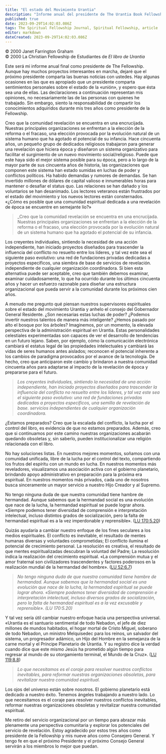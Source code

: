 ```yaml
---
title: "El estado del Movimiento Urantia"
description: "Informe anual del presidente de The Urantia Book Fellowship - julio de 2000"
published: true
date: 2023-09-29T14:02:03.086Z
tags: The Spiritual Fellowship Journal, Spiritual Fellowship, article
editor: markdown
dateCreated: 2023-09-29T14:02:03.086Z
---
```


<p class="v-card v-sheet theme--light grey lighten-3 px-2">© 2000 Janet Farrington Graham<br>© 2000 La Christian Fellowship de Estudiantes de <i>El libro de Urantia</i> </p>



Este será mi informe anual final como presidente de The Fellowship. Aunque hay muchos proyectos interesantes en marcha, dejaré que el próximo presidente comparta las buenas noticias con ustedes. Hay algunas ocasiones en las que es apropiado que un presidente comparta sentimientos personales sobre el estado de la «unión», y espero que ésta sea una de ellas. Las declaraciones a continuación representan mis opiniones, no necesariamente las de las personas con quienes he trabajado. Sin embargo, siento la responsabilidad de compartir los conocimientos adquiridos durante mis tres años como presidente de la Fellowship.

Creo que la comunidad revelación se encuentra en una encrucijada. Nuestras principales organizaciones se enfrentan a la elección de la reforma o el fracaso, una elección provocada por la evolución natural de un sistema humano que ha agotado el potencial de su infancia. Hace cincuenta años, un pequeño grupo de dedicados religiosos trabajaron para generar una revelación que hiciera época y diseñaron un sistema organizativo para facilitar el surgimiento de un nuevo movimiento social/religioso. Puede que este haya sido el mejor sistema posible para su época, pero a lo largo de la mayor parte de sus cincuenta años de historia, las organizaciones que componen este sistema han estado sumidas en luchas de poder y conflictos políticos. Ha habido demandas y rumores de demandas. Se han invertido millones de dólares de capital valioso e innumerables horas para mantener o desafiar el status quo. Las relaciones se han dañado y los voluntarios se han desanimado. Los lectores veteranos están frustrados por el estado del movimiento y los nuevos lectores están consternados. «¿Cómo es posible que una comunidad espiritual dedicada a una revelación de época se encuentre en semejante lío?»

> _Creo que la comunidad revelación se encuentra en una encrucijada. Nuestras principales organizaciones se enfrentan a la elección de la reforma o el fracaso, una elección provocada por la evolución natural de un sistema humano que ha agotado el potencial de su infancia.

Los creyentes individuales, sintiendo la necesidad de una acción independiente, han iniciado proyectos diseñados para trascender la influencia del conflicto no resuelto entre los líderes, y tal vez este sea el siguiente paso evolutivo: una red de fundaciones privadas dedicadas a proyectos específicos, una siembra de base de servicios de revelación. independiente de cualquier organización coordinadora. Si bien esta alternativa puede ser aceptable, creo que también debemos examinar, examinar cuidadosamente, lo que ha ocurrido durante los últimos cincuenta años y hacer un esfuerzo razonable para diseñar una estructura organizacional que pueda servir a la comunidad durante los próximos cien años.

A menudo me pregunto qué piensan nuestros supervisores espirituales sobre el estado del movimiento Urantia y anhelo el consejo del Gobernador General Residente. ¿Son necesarias estas luchas de poder? ¿Podemos invertir nuestros talentos de manera más inteligente? ¿Hemos pasado por alto el bosque por los árboles? Imaginemos, por un momento, la elevada perspectiva de la administración espiritual en Urantia. Estas personalidades celestiales experimentadas son capaces de ver el desarrollo de tendencias en un futuro lejano. Saben, por ejemplo, cómo la comunicación electrónica cambiará el estatus legal de las propiedades intelectuales y cambiará las vidas de seres humanos antes aislados; reconocen el potencial inherente a los cambios de paradigma provocados por el avance de la tecnología. De hecho, creo que anticiparon este cambio y brindaron a nuestra comunidad cincuenta años para adaptarse al impacto de la revelación de época y prepararse para el futuro.

> _Los creyentes individuales, sintiendo la necesidad de una acción independiente, han iniciado proyectos diseñados para trascender la influencia del conflicto no resuelto entre los líderes, y tal vez este sea el siguiente paso evolutivo: una red de fundaciones privadas dedicadas a proyectos específicos, una semilla de revelación de base. servicios independientes de cualquier organización coordinadora._

¿Estamos preparados? Creo que la escalada del conflicto, la lucha por el control del libro, es evidencia de que no estamos preparados. Además, creo que si continuamos por este camino nuestras organizaciones acabarán quedando obsoletas y, sin saberlo, pueden institucionalizar una religión relacionada con el libro.

No hay soluciones listas. En nuestros mejores momentos, soñamos con una comunidad unificada, libre de la lucha por el control del texto, compartiendo los frutos del espíritu con un mundo en lucha. En nuestros momentos más reveladores, visualizamos una asociación activa con el gobierno planetario, brindando apoyo administrativo en preparación para la próxima era espiritual. En nuestros momentos más privados, cada uno de nosotros busca sinceramente un mayor servicio a nuestro Hijo Creador y al Supremo.

No tengo ninguna duda de que nuestra comunidad tiene hambre de hermandad. Aunque sabemos que la hermandad social es una evolución que nace de la lucha, la hermandad espiritual se puede lograr ahora. «Siempre podemos tener diversidad de comprensión e interpretación intelectual, incluso distintos grados de socialización, pero la falta de hermandad espiritual es a la vez imperdonable y reprensible». ([LU 170:5.20](/es/The_Urantia_Book/170#p5_20))

Quizás ayudaría a cambiar nuestro enfoque de los fines seculares a los medios espirituales. El conflicto es inevitable, el resultado de mentes humanas diversas y voluntades comprometidas; El conflicto ilumina el potencial de crecimiento personal. La resolución es creativa, el resultado de que mentes espiritualizadas descubran la voluntad del Padre; La resolución indica la realización del crecimiento espiritual. «La comprensión mutua y el amor fraternal son civilizadores trascendentes y factores poderosos en la realización mundial de la hermandad del hombre». ([LU 52:6.7](/es/The_Urantia_Book/52#p6_7))

> _No tengo ninguna duda de que nuestra comunidad tiene hambre de hermandad. Aunque sabemos que la hermandad social es una evolución que nace de la lucha, la hermandad espiritual se puede lograr ahora. «Siempre podemos tener diversidad de comprensión e interpretación intelectual, incluso diversos grados de socialización, pero la falta de hermandad espiritual es a la vez excusable y reprensible». (LU 170:5.20)_

Y tal vez sería útil cambiar nuestro enfoque hacia una perspectiva universal. «Urantia es el santuario sentimental de todo Nebadon, el jefe de diez millones de mundos habitados, el hogar mortal de Cristo Miguel, soberano de todo Nebadon, un ministro Melquisedec para los reinos, un salvador del sistema, un progresador adámico, un Hijo del Hombre en la semejanza de la carne mortal y el Príncipe Planetario de Urantia. Y su registro dice la verdad cuando dice que este mismo Jesús ha prometido algún tiempo para regresar al mundo de su otorgamiento terminal, el Mundo de la Cruz». ([LU 119:8.8](/es/The_Urantia_Book/119#p8_8))

> _Lo que necesitamos es el coraje para resolver nuestros conflictos inevitables, para reformar nuestras organizaciones obsoletas, para revitalizar nuestra comunidad espiritual._

Los ojos del universo están sobre nosotros. El gobierno planetario está dedicado a nuestro éxito. Tenemos ángeles trabajando a nuestro lado. Lo que necesitamos es el coraje para resolver nuestros conflictos inevitables, reformar nuestras organizaciones obsoletas y revitalizar nuestra comunidad espiritual.

Me retiro del servicio organizacional por un tiempo para abrazar más plenamente una perspectiva comunitaria y explorar los potenciales del servicio de revelación. Estoy agradecido por estos tres años como presidente de la Fellowship y mis nueve años como Consejero General. Y tengo fe en que el próximo Presidente y el próximo Consejo General servirán a los miembros lo mejor que puedan.

